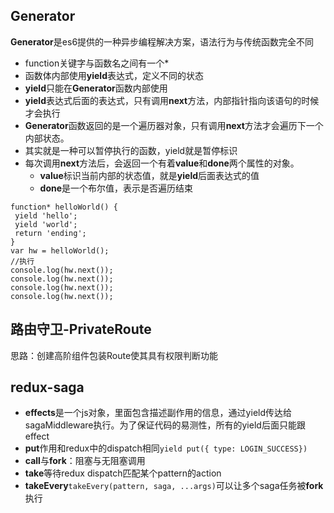 ## Generator
**Generator**是es6提供的一种异步编程解决方案，语法行为与传统函数完全不同
- function关键字与函数名之间有一个*
- 函数体内部使用**yield**表达式，定义不同的状态
- **yield**只能在**Generator**函数内部使用
- **yield**表达式后面的表达式，只有调用**next**方法，内部指针指向该语句的时候才会执行
- **Generator**函数返回的是一个遍历器对象，只有调用**next**方法才会遍历下一个内部状态。
- 其实就是一种可以暂停执行的函数，yield就是暂停标识
- 每次调用**next**方法后，会返回一个有着**value**和**done**两个属性的对象。
  - **value**标识当前内部的状态值，就是**yield**后面表达式的值
  - **done**是一个布尔值，表示是否遍历结束
```
function* helloWorld() {
 yield 'hello';
 yield 'world';
 return 'ending';
}
var hw = helloWorld();
//执行
console.log(hw.next());
console.log(hw.next());
console.log(hw.next());
console.log(hw.next());
```

## 路由守卫-PrivateRoute
思路：创建高阶组件包装Route使其具有权限判断功能


## redux-saga
- **effects**是一个js对象，里面包含描述副作用的信息，通过yield传达给sagaMiddleware执行。为了保证代码的易测性，所有的yield后面只能跟effect
- **put**作用和redux中的dispatch相同``yield put({ type: LOGIN_SUCCESS})``
- **call**与**fork**：阻塞与无阻塞调用
- **take**等待redux dispatch匹配某个pattern的action
- **takeEvery**``takeEvery(pattern, saga, ...args)``可以让多个saga任务被**fork**执行